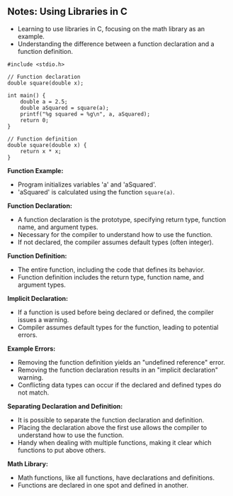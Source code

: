 ## Notes: Using Libraries in C

- Learning to use libraries in C, focusing on the math library as an example.
- Understanding the difference between a function declaration and a function definition.
```
#include <stdio.h>

// Function declaration
double square(double x);

int main() {
    double a = 2.5;
    double aSquared = square(a);
    printf("%g squared = %g\n", a, aSquared);
    return 0;
}

// Function definition
double square(double x) {
    return x * x;
}
```
**Function Example:**
- Program initializes variables 'a' and 'aSquared'.
- 'aSquared' is calculated using the function `square(a)`.

**Function Declaration:**
- A function declaration is the prototype, specifying return type, function name, and argument types.
- Necessary for the compiler to understand how to use the function.
- If not declared, the compiler assumes default types (often integer).

**Function Definition:**
- The entire function, including the code that defines its behavior.
- Function definition includes the return type, function name, and argument types.

**Implicit Declaration:**
- If a function is used before being declared or defined, the compiler issues a warning.
- Compiler assumes default types for the function, leading to potential errors.

**Example Errors:**
- Removing the function definition yields an "undefined reference" error.
- Removing the function declaration results in an "implicit declaration" warning.
- Conflicting data types can occur if the declared and defined types do not match.

**Separating Declaration and Definition:**
- It is possible to separate the function declaration and definition.
- Placing the declaration above the first use allows the compiler to understand how to use the function.
- Handy when dealing with multiple functions, making it clear which functions to put above others.

**Math Library:**
- Math functions, like all functions, have declarations and definitions.
- Functions are declared in one spot and defined in another.

